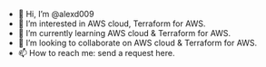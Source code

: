 - 👋 Hi, I’m @alexd009
- 👀 I’m interested in AWS cloud, Terraform for AWS.
- 🌱 I’m currently learning AWS cloud & Terraform for AWS.
- 💞️ I’m looking to collaborate on AWS cloud & Terraform for AWS.
- 📫 How to reach me: send a request here.
<!---
alexd009/alexd009 is a ✨ special ✨ repository because its `README.md` (this file) appears on your GitHub profile.
You can click the Preview link to take a look at your changes.
--->
